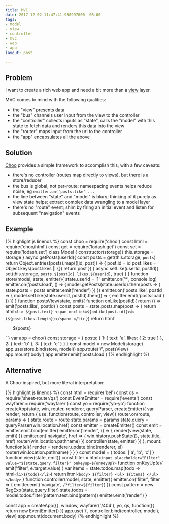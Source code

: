 ```yaml
---
title: MVC
date: 2017-12-02 11:47:41.930997000 -08:00
tags:
- model
- view
- controller
- mvc
- web
- app
layout: post

---
```



## Problem

I want to create a rich web app and need a bit more than a [view](view) layer.

MVC comes to mind with the following qualities:

* the "view" presents data
* the "bus" channels user input from the view to the controller
* the "controller" collects inputs as "state", calls the "model" with this state to fetch data and renders this data into the view
* the "router" maps input from the url to the controller
* the "app" encapsulates all the above

## Solution

[Choo](https://github.com/choojs/choo) provides a simple framework to accomplish this, with a few caveats:

* there's no controller (routes map directly to views), but there is a store/reducer
* the bus is global, not per-route; namespacing events helps reduce noise, eg `emitter.on('posts:like' ...`
* the line between "state" and "model" is blury; thinking of it purely as view state helps; extract complex data wrangling to a model layer
* there's no "route" event; shim by firing an initial event and listen for subsequent "navigation" events

## Example

{% highlight js linenos %}
const choo = require('choo')
const html = require('choo/html')
const get = require('lodash.get')
const set = require('lodash.set')
class Model {
  constructor(storage){
    this.storage = storage
  }
  async getPosts(userId){
    const posts = get(this.storage, `posts`)
    return Object.entries(posts).map(([id, post]) => {
      post.id = id
      post.likes = Object.keys(post.likes || {})
      return post
    })
  }
  async setLike(userId, postId){
    set(this.storage, `posts.${postId}.likes.${userId}`, true)
  }
}
function store(model, state, emitter){
  state.userId = '1'
  emitter.on('*', console.log)
  emitter.on('posts:load', () => {
    model.getPosts(state.userId).then(posts => {
      state.posts = posts
      emitter.emit('render')
    })
  })
  emitter.on('posts:like', postId => {
    model.setLike(state.userId, postId).then(() => {
      emitter.emit('posts:load')
    })
  })
}
function postsView(state, emit){
  function onLike(postId){
    return () => emit('posts:like', postId)
  }
  const posts = state.posts.map(post => {
    return html`
    <li>
      ${post.text}
      <span onclick=${onLike(post.id)}>👍 (${post.likes.length})</span>
    </li>
    `
  })
  return html`
  <body>
    <ul>
      ${posts}
    </ul>
  </body>
  `
}
var app = choo()
const storage = {
  posts: {
    1: {
      text: 'a',
      likes: {
        2: true
      }
    },
    2: {
      text: 'b'
    },
    3: {
      text: 'c'
    }
  }
}
const model = new Model(storage)
app.use(store.bind(store, model))
app.route('/', postsView)
app.mount('body')
app.emitter.emit('posts:load')
{% endhighlight %}

## Alternative

A Choo-inspired, but more literal interpretation:

{% highlight js linenos %}
const html = require('bel')
const qs = require('sheet-router/qs')
const EventEmitter = require('events')
const wayfarer = require('wayfarer')
const yo = require('yo-yo')
function createApp(state, win, router, renderer, queryParser, createEmitter){
  var render;
  return {
    use: function(route, controller, view){
      router.on(route, params => {
        state.route = route
        state.params = params
        state.query = queryParser(win.location.href)
        const emitter = createEmitter()
        const emit = emitter.emit.bind(emitter)
        emitter.on('render', () => {
          render(view(state, emit))
        })
        emitter.on('navigate', href => {
          win.history.pushState({}, state.title, href)
          router(win.location.pathname)
        })
        controller(state, emitter)
      })
    },
    mount: function(el){
      render = renderer.update.bind(renderer, el)
      router(win.location.pathname)
    }
  }
}
const model = {
  todos: ['a', 'b', 'c']
}
function view(state, emit){
  const filter = html`
    <input placeholder="Filter" value="${state.query.filter}" onkeyup=${onKeyUp}>
    `
  function onKeyUp(e){
    emit('filter', e.target.value)
  }
  var items = state.todos.map(todo => html`
    <li>${todo}</li>
    `)
  return html`
    <body>
      ${filter}
      <ul>
      ${items}
      </ul>
    </body>
    `
}
function controller(model, state, emitter){
  emitter.on('filter', filter => {
    emitter.emit('navigate', `/?filter=${filter}`)
  })
  const pattern = new RegExp(state.query.filter)
  state.todos = model.todos.filter(pattern.test.bind(pattern))
  emitter.emit('render')
}

const app = createApp({}, window, wayfarer('/404'), yo, qs, 
  function(){ return new EventEmitter() })
app.use('/', controller.bind(controller, model), view)
app.mount(document.body)
{% endhighlight %}



